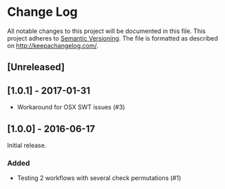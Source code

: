 # Change Log
All notable changes to this project will be documented in this file.
This project adheres to [Semantic Versioning](http://semver.org/).
The file is formatted as described on http://keepachangelog.com/.

## [Unreleased]

## [1.0.1] - 2017-01-31

- Workaround for OSX SWT issues (#3)

## [1.0.0] - 2016-06-17

Initial release.

### Added

* Testing 2 workflows with several check permutations (#1)

